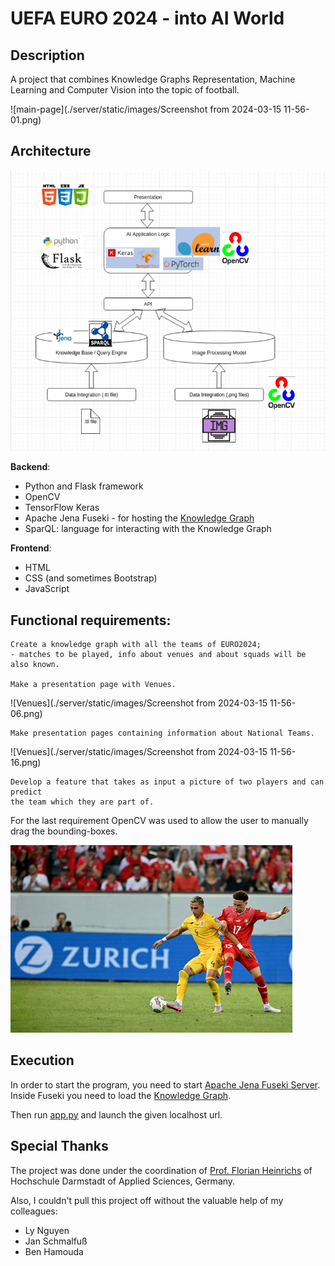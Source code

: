 # UEFA EURO 2024 - into AI World

## Description
A project that combines Knowledge Graphs Representation, Machine Learning and Computer Vision
into the topic of football.

![main-page](./server/static/images/Screenshot from 2024-03-15 11-56-01.png)
## Architecture

![architecture](./server/static/logo/architecture.png)

**Backend**: 
- Python and Flask framework
- OpenCV
- TensorFlow Keras
- Apache Jena Fuseki - for hosting the [Knowledge Graph](./Knowledge_Graph_Task/Euro2024_DB.ttl)
- SparQL: language for interacting with the Knowledge Graph

**Frontend**:
- HTML
- CSS (and sometimes Bootstrap)
- JavaScript

## Functional requirements:
    Create a knowledge graph with all the teams of EURO2024;
    - matches to be played, info about venues and about squads will be also known.
    
    Make a presentation page with Venues.
    
![Venues](./server/static/images/Screenshot from 2024-03-15 11-56-06.png)

    Make presentation pages containing information about National Teams.

![Venues](./server/static/images/Screenshot from 2024-03-15 11-56-16.png)

    Develop a feature that takes as input a picture of two players and can predict 
    the team which they are part of.
    
For the last requirement OpenCV was used to allow the user to manually drag the bounding-boxes.

![test_picture](./server/static/images/Screenshot_from_2024-01-27_13-21-03.png)

## Execution
In order to start the program, you need to start [Apache Jena Fuseki Server](./apache-jena-fuseki-4.10.0/fuseki-server).  
Inside Fuseki you need to load the [Knowledge Graph](./Knowledge_Graph_Task/Euro2024_DB.ttl).

Then run [app.py](./server/app.py) and launch the given localhost url.

## Special Thanks
The project was done under the coordination of [Prof. Florian Heinrichs](https://hessian.ai/de/personen/florian-heinrichs/) of 
Hochschule Darmstadt of Applied Sciences, Germany.

Also, I couldn't pull this project off without the valuable help of my colleagues:
- Ly Nguyen
- Jan Schmalfuß
- Ben Hamouda

    